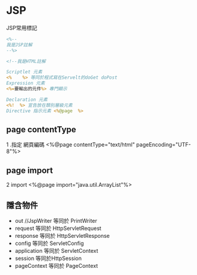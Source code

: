 # JSP
JSP常用標記
```jsp
<%-- 
我是JSP註解
--%>

<!--我是HTML註解

Scriptlet 元素
<%    %> 等同於程式寫在Servelt的doGet doPost
Expression 元素
<%=要輸出的元件%> 專門顯示

Declaration 元素
<%!  %> 宣告放在類別層級元素
Directive 指示元素 <%@page  %>
```
## page contentType
1 .指定 網頁編碼 
 <%@page contentType="text/html" pageEncoding="UTF-8"%>
## page import
2  import  <%@page import="java.util.ArrayList"%> 


## 隱含物件
* out   //JspWriter 等同於 PrintWriter
* request 等同於 HttpServletRequest
* response 等同於 HttpServletResponse
* config  等同於 ServletConfig
* application 等同於 ServletContext
* session 等同於HttpSession
* pageContext 等同於 PageContext

